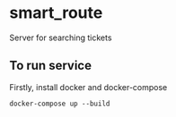 # smart_route
Server for searching tickets

## To run service

Firstly, install docker and docker-compose

`docker-compose up --build`
